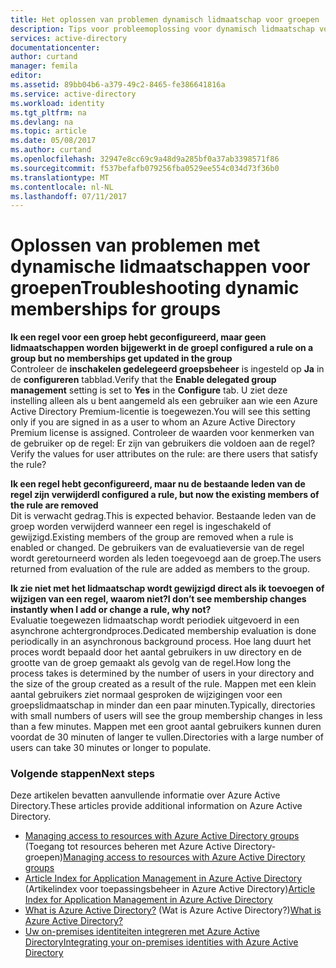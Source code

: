 ```yaml
---
title: Het oplossen van problemen dynamisch lidmaatschap voor groepen | Microsoft Docs
description: Tips voor probleemoplossing voor dynamisch lidmaatschap voor groepen in Azure AD.
services: active-directory
documentationcenter: 
author: curtand
manager: femila
editor: 
ms.assetid: 89bb04b6-a379-49c2-8465-fe386641816a
ms.service: active-directory
ms.workload: identity
ms.tgt_pltfrm: na
ms.devlang: na
ms.topic: article
ms.date: 05/08/2017
ms.author: curtand
ms.openlocfilehash: 32947e8cc69c9a48d9a285bf0a37ab3398571f86
ms.sourcegitcommit: f537befafb079256fba0529ee554c034d73f36b0
ms.translationtype: MT
ms.contentlocale: nl-NL
ms.lasthandoff: 07/11/2017
---
```

# <a name="troubleshooting-dynamic-memberships-for-groups"></a><span data-ttu-id="bb4fe-103">Oplossen van problemen met dynamische lidmaatschappen voor groepen</span><span class="sxs-lookup"><span data-stu-id="bb4fe-103">Troubleshooting dynamic memberships for groups</span></span>
<span data-ttu-id="bb4fe-104">**Ik een regel voor een groep hebt geconfigureerd, maar geen lidmaatschappen worden bijgewerkt in de groep**</span><span class="sxs-lookup"><span data-stu-id="bb4fe-104">**I configured a rule on a group but no memberships get updated in the group**</span></span><br/><span data-ttu-id="bb4fe-105">Controleer de **inschakelen gedelegeerd groepsbeheer** is ingesteld op **Ja** in de **configureren** tabblad.</span><span class="sxs-lookup"><span data-stu-id="bb4fe-105">Verify that the **Enable delegated group management** setting is set to **Yes** in the **Configure** tab.</span></span> <span data-ttu-id="bb4fe-106">U ziet deze instelling alleen als u bent aangemeld als een gebruiker aan wie een Azure Active Directory Premium-licentie is toegewezen.</span><span class="sxs-lookup"><span data-stu-id="bb4fe-106">You will see this setting only if you are signed in as a user to whom an Azure Active Directory Premium license is assigned.</span></span> <span data-ttu-id="bb4fe-107">Controleer de waarden voor kenmerken van de gebruiker op de regel: Er zijn van gebruikers die voldoen aan de regel?</span><span class="sxs-lookup"><span data-stu-id="bb4fe-107">Verify the values for user attributes on the rule: are there users that satisfy the rule?</span></span>

<span data-ttu-id="bb4fe-108">**Ik een regel hebt geconfigureerd, maar nu de bestaande leden van de regel zijn verwijderd**</span><span class="sxs-lookup"><span data-stu-id="bb4fe-108">**I configured a rule, but now the existing members of the rule are removed**</span></span><br/><span data-ttu-id="bb4fe-109">Dit is verwacht gedrag.</span><span class="sxs-lookup"><span data-stu-id="bb4fe-109">This is expected behavior.</span></span> <span data-ttu-id="bb4fe-110">Bestaande leden van de groep worden verwijderd wanneer een regel is ingeschakeld of gewijzigd.</span><span class="sxs-lookup"><span data-stu-id="bb4fe-110">Existing members of the group are removed when a rule is enabled or changed.</span></span> <span data-ttu-id="bb4fe-111">De gebruikers van de evaluatieversie van de regel wordt geretourneerd worden als leden toegevoegd aan de groep.</span><span class="sxs-lookup"><span data-stu-id="bb4fe-111">The users returned from evaluation of the rule are added as members to the group.</span></span>     

<span data-ttu-id="bb4fe-112">**Ik zie niet met het lidmaatschap wordt gewijzigd direct als ik toevoegen of wijzigen van een regel, waarom niet?**</span><span class="sxs-lookup"><span data-stu-id="bb4fe-112">**I don’t see membership changes instantly when I add or change a rule, why not?**</span></span><br/><span data-ttu-id="bb4fe-113">Evaluatie toegewezen lidmaatschap wordt periodiek uitgevoerd in een asynchrone achtergrondproces.</span><span class="sxs-lookup"><span data-stu-id="bb4fe-113">Dedicated membership evaluation is done periodically in an asynchronous background process.</span></span> <span data-ttu-id="bb4fe-114">Hoe lang duurt het proces wordt bepaald door het aantal gebruikers in uw directory en de grootte van de groep gemaakt als gevolg van de regel.</span><span class="sxs-lookup"><span data-stu-id="bb4fe-114">How long the process takes is determined by the number of users in your directory and the size of the group created as a result of the rule.</span></span> <span data-ttu-id="bb4fe-115">Mappen met een klein aantal gebruikers ziet normaal gesproken de wijzigingen voor een groepslidmaatschap in minder dan een paar minuten.</span><span class="sxs-lookup"><span data-stu-id="bb4fe-115">Typically, directories with small numbers of users will see the group membership changes in less than a few minutes.</span></span> <span data-ttu-id="bb4fe-116">Mappen met een groot aantal gebruikers kunnen duren voordat de 30 minuten of langer te vullen.</span><span class="sxs-lookup"><span data-stu-id="bb4fe-116">Directories with a large number of users can take 30 minutes or longer to populate.</span></span>

### <a name="next-steps"></a><span data-ttu-id="bb4fe-117">Volgende stappen</span><span class="sxs-lookup"><span data-stu-id="bb4fe-117">Next steps</span></span>
<span data-ttu-id="bb4fe-118">Deze artikelen bevatten aanvullende informatie over Azure Active Directory.</span><span class="sxs-lookup"><span data-stu-id="bb4fe-118">These articles provide additional information on Azure Active Directory.</span></span>

* <span data-ttu-id="bb4fe-119">[Managing access to resources with Azure Active Directory groups](active-directory-manage-groups.md) (Toegang tot resources beheren met Azure Active Directory-groepen)</span><span class="sxs-lookup"><span data-stu-id="bb4fe-119">[Managing access to resources with Azure Active Directory groups](active-directory-manage-groups.md)</span></span>
* <span data-ttu-id="bb4fe-120">[Article Index for Application Management in Azure Active Directory](active-directory-apps-index.md) (Artikelindex voor toepassingsbeheer in Azure Active Directory)</span><span class="sxs-lookup"><span data-stu-id="bb4fe-120">[Article Index for Application Management in Azure Active Directory](active-directory-apps-index.md)</span></span>
* <span data-ttu-id="bb4fe-121">[What is Azure Active Directory?](active-directory-whatis.md) (Wat is Azure Active Directory?)</span><span class="sxs-lookup"><span data-stu-id="bb4fe-121">[What is Azure Active Directory?](active-directory-whatis.md)</span></span>
* [<span data-ttu-id="bb4fe-122">Uw on-premises identiteiten integreren met Azure Active Directory</span><span class="sxs-lookup"><span data-stu-id="bb4fe-122">Integrating your on-premises identities with Azure Active Directory</span></span>](active-directory-aadconnect.md)
